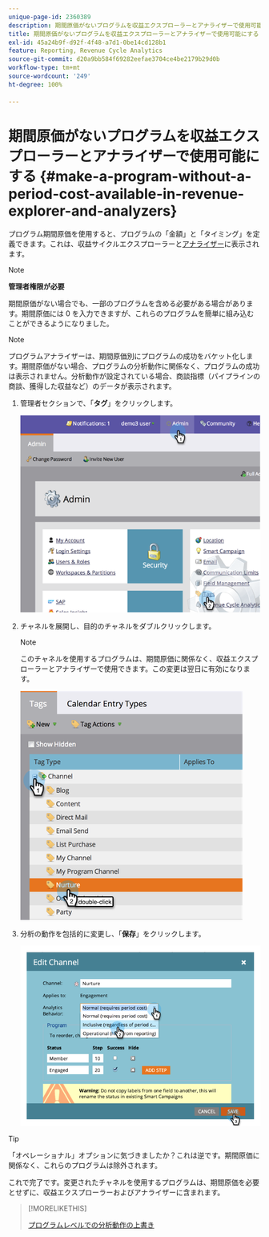```yaml
---
unique-page-id: 2360389
description: 期間原価がないプログラムを収益エクスプローラーとアナライザーで使用可能にする - Marketo ドキュメント - 製品ドキュメント
title: 期間原価がないプログラムを収益エクスプローラーとアナライザーで使用可能にする
exl-id: 45a24b9f-d92f-4f48-a7d1-0be14cd128b1
feature: Reporting, Revenue Cycle Analytics
source-git-commit: d20a9bb584f69282eefae3704ce4be2179b29d0b
workflow-type: tm+mt
source-wordcount: '249'
ht-degree: 100%

---
```


# 期間原価がないプログラムを収益エクスプローラーとアナライザーで使用可能にする {#make-a-program-without-a-period-cost-available-in-revenue-explorer-and-analyzers}

プログラム期間原価を使用すると、プログラムの「金額」と「タイミング」を定義できます。これは、収益サイクルエクスプローラーと[アナライザー](/help/marketo/product-docs/reporting/revenue-cycle-analytics/opportunity-influence-analyzer/tell-the-marketing-story-with-an-opportunity-influence-analyzer.md)に表示されます。

>[!NOTE]
>
>**管理者権限が必要**

期間原価がない場合でも、一部のプログラムを含める必要がある場合があります。期間原価には 0 を入力できますが、これらのプログラムを簡単に組み込むことができるようになりました。

>[!NOTE]
>
>プログラムアナライザーは、期間原価別にプログラムの成功をバケット化します。期間原価がない場合、プログラムの分析動作に関係なく、プログラムの成功は表示されません。分析動作が設定されている場合、商談指標（パイプラインの商談、獲得した収益など）のデータが表示されます。

1. 管理者セクションで、「**タグ**」をクリックします。

   ![](assets/image2014-9-17-12-3a35-3a32.png)

1. チャネルを展開し、目的のチャネルをダブルクリックします。

   >[!NOTE]
   >
   >このチャネルを使用するプログラムは、期間原価に関係なく、収益エクスプローラーとアナライザーで使用できます。この変更は翌日に有効になります。

   ![](assets/image2014-9-17-12-3a36-3a7.png)

1. 分析の動作を包括的に変更し、「**保存**」をクリックします。

   ![](assets/image2014-9-17-12-3a36-3a13.png)

>[!TIP]
>
>「オペレーショナル」オプションに気づきましたか？これは逆です。期間原価に関係なく、これらのプログラムは除外されます。

これで完了です。変更されたチャネルを使用するプログラムは、期間原価を必要とせずに、収益エクスプローラーおよびアナライザーに含まれます。

>[!MORELIKETHIS]
>
>[プログラムレベルでの分析動作の上書き](/help/marketo/product-docs/reporting/revenue-cycle-analytics/program-analytics/override-analytics-behavior-at-the-program-level.md)

